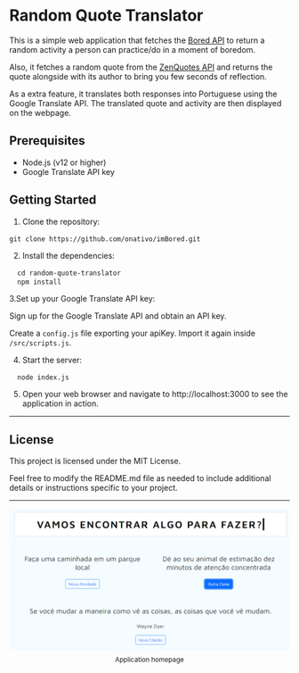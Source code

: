# Random Quote Translator

This is a simple web application that fetches the [Bored API](https://www.boredapi.com/) to return a random activity a person can practice/do in a moment of boredom.

Also, it fetches a random quote from the [ZenQuotes API](https://docs.zenquotes.io/zenquotes-documentation/) and returns the quote alongside with its author to bring you few seconds of reflection.

As a extra feature, it translates both responses into Portuguese using the Google Translate API. The translated quote and activity are then displayed on the webpage.

## Prerequisites

- Node.js (v12 or higher)
- Google Translate API key

## Getting Started

1. Clone the repository:

```shell
git clone https://github.com/onativo/imBored.git
```

2. Install the dependencies:

```shell
  cd random-quote-translator
  npm install
```

3.Set up your Google Translate API key:

Sign up for the Google Translate API and obtain an API key.

Create a `config.js` file exporting your apiKey. Import it again inside `/src/scripts.js`.

4. Start the server:

```shell
  node index.js
```

5. Open your web browser and navigate to http://localhost:3000 to see the application in action.

---

## License
This project is licensed under the MIT License.

Feel free to modify the README.md file as needed to include additional details or instructions specific to your project.

---

<div align="center">
  <img src="../src/img/homescreen.png">
  <sub>Application homepage</sub>
</div>